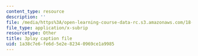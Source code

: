 ```yaml
---
content_type: resource
description: ''
file: /media/https%3A/open-learning-course-data-rc.s3.amazonaws.com/18-085-computational-science-and-engineering-i-fall-2008/1a38c7e6fe6d5e2e82340969ce1a9985_XUB7FcjaLRI.vtt
file_type: application/x-subrip
resourcetype: Other
title: 3play caption file
uid: 1a38c7e6-fe6d-5e2e-8234-0969ce1a9985
---
```

